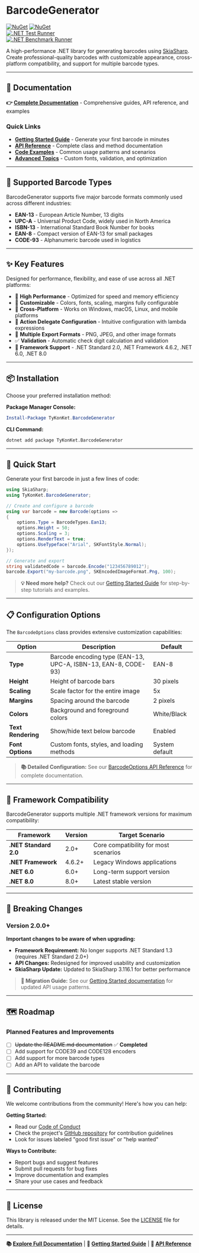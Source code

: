 # BarcodeGenerator

[![NuGet](https://img.shields.io/nuget/v/TyKonKet.BarcodeGenerator.svg)](https://www.nuget.org/packages/TyKonKet.BarcodeGenerator/)
[![NuGet](https://img.shields.io/nuget/dt/TyKonKet.BarcodeGenerator.svg)](https://www.nuget.org/packages/TyKonKet.BarcodeGenerator/)  
[![.NET Test Runner](https://github.com/TyKonKet/BarcodeGenerator/actions/workflows/dotnet_test_runner.yml/badge.svg)](https://github.com/TyKonKet/BarcodeGenerator/actions/workflows/dotnet_test_runner.yml)  
[![.NET Benchmark Runner](https://github.com/TyKonKet/BarcodeGenerator/actions/workflows/dotnet_benchmark_runner.yml/badge.svg)](https://github.com/TyKonKet/BarcodeGenerator/actions/workflows/dotnet_benchmark_runner.yml)  

A high-performance .NET library for generating barcodes using [SkiaSharp](https://github.com/mono/SkiaSharp). Create professional-quality barcodes with customizable appearance, cross-platform compatibility, and support for multiple barcode types.

---

## 📖 Documentation

**👉 [Complete Documentation](docs/README.md)** - Comprehensive guides, API reference, and examples

### Quick Links

- **[Getting Started Guide](docs/getting-started.md)** - Generate your first barcode in minutes
- **[API Reference](docs/README.md#api-reference)** - Complete class and method documentation  
- **[Code Examples](docs/README.md#examples)** - Common usage patterns and scenarios
- **[Advanced Topics](docs/README.md#advanced-topics)** - Custom fonts, validation, and optimization

---

## 🚀 Supported Barcode Types

BarcodeGenerator supports five major barcode formats commonly used across different industries:

- **EAN-13** - European Article Number, 13 digits
- **UPC-A** - Universal Product Code, widely used in North America  
- **ISBN-13** - International Standard Book Number for books
- **EAN-8** - Compact version of EAN-13 for small packages
- **CODE-93** - Alphanumeric barcode used in logistics

---

## ✨ Key Features

Designed for performance, flexibility, and ease of use across all .NET platforms:

- 🎯 **High Performance** - Optimized for speed and memory efficiency
- 🎨 **Customizable** - Colors, fonts, scaling, margins fully configurable
- 📱 **Cross-Platform** - Works on Windows, macOS, Linux, and mobile platforms
- 🔧 **Action Delegate Configuration** - Intuitive configuration with lambda expressions
- 📸 **Multiple Export Formats** - PNG, JPEG, and other image formats
- ✅ **Validation** - Automatic check digit calculation and validation
- 🔌 **Framework Support** - .NET Standard 2.0, .NET Framework 4.6.2, .NET 6.0, .NET 8.0

---

## 📦 Installation

Choose your preferred installation method:

**Package Manager Console:**
```powershell
Install-Package TyKonKet.BarcodeGenerator
```

**CLI Command:**
```bash
dotnet add package TyKonKet.BarcodeGenerator
```

---

## 🎯 Quick Start

Generate your first barcode in just a few lines of code:

```csharp
using SkiaSharp;
using TyKonKet.BarcodeGenerator;

// Create and configure a barcode
using var barcode = new Barcode(options =>
{
    options.Type = BarcodeTypes.Ean13;
    options.Height = 50;
    options.Scaling = 3;
    options.RenderText = true;
    options.UseTypeface("Arial", SKFontStyle.Normal);
});

// Generate and export
string validatedCode = barcode.Encode("123456789012");
barcode.Export("my-barcode.png", SKEncodedImageFormat.Png, 100);
```

> **💡 Need more help?** Check out our [Getting Started Guide](docs/getting-started.md) for step-by-step tutorials and examples.

---

## 📋 Configuration Options

The `BarcodeOptions` class provides extensive customization capabilities:

| Option | Description | Default |
|--------|-------------|---------|
| **Type** | Barcode encoding type (EAN-13, UPC-A, ISBN-13, EAN-8, CODE-93) | EAN-8 |
| **Height** | Height of barcode bars | 30 pixels |
| **Scaling** | Scale factor for the entire image | 5x |
| **Margins** | Spacing around the barcode | 2 pixels |
| **Colors** | Background and foreground colors | White/Black |
| **Text Rendering** | Show/hide text below barcode | Enabled |
| **Font Options** | Custom fonts, styles, and loading methods | System default |

> **📚 Detailed Configuration:** See our [BarcodeOptions API Reference](docs/api/barcode-options.md) for complete documentation.

---

## 🔧 Framework Compatibility

BarcodeGenerator supports multiple .NET framework versions for maximum compatibility:

| Framework | Version | Target Scenario |
|-----------|---------|-----------------|
| **.NET Standard 2.0** | 2.0+ | Core compatibility for most scenarios |
| **.NET Framework** | 4.6.2+ | Legacy Windows applications |
| **.NET 6.0** | 6.0+ | Long-term support version |
| **.NET 8.0** | 8.0+ | Latest stable version |

---

## 🔄 Breaking Changes

### Version 2.0.0+

**Important changes to be aware of when upgrading:**

- **Framework Requirement:** No longer supports .NET Standard 1.3 (requires .NET Standard 2.0+)
- **API Changes:** Redesigned for improved usability and customization
- **SkiaSharp Update:** Updated to SkiaSharp 3.116.1 for better performance

> **📖 Migration Guide:** See our [Getting Started documentation](docs/getting-started.md) for updated API usage patterns.

---

## 🗺️ Roadmap

### Planned Features and Improvements

- [ ] ~~Update the README.md documentation~~ ✅ **Completed**
- [ ] Add support for CODE39 and CODE128 encoders
- [ ] Add support for more barcode types  
- [ ] Add an API to validate the barcode

---

## 🤝 Contributing

We welcome contributions from the community! Here's how you can help:

**Getting Started:**
- Read our [Code of Conduct](CODE_OF_CONDUCT.md)
- Check the project's [GitHub repository](https://github.com/TyKonKet/BarcodeGenerator) for contribution guidelines
- Look for issues labeled "good first issue" or "help wanted"

**Ways to Contribute:**
- Report bugs and suggest features
- Submit pull requests for bug fixes
- Improve documentation and examples
- Share your use cases and feedback

---

## 📄 License

This library is released under the MIT License. See the [LICENSE](LICENSE) file for details.

---

**📚 [Explore Full Documentation](docs/README.md)** | **🚀 [Getting Started Guide](docs/getting-started.md)** | **🔧 [API Reference](docs/README.md#api-reference)**
